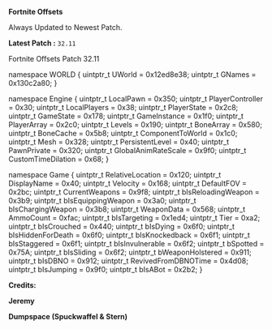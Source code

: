 **Fortnite Offsets**

Always Updated to Newest Patch.

**Latest Patch :** ```32.11```

Fortnite Offsets Patch 32.11

namespace WORLD
{
   uintptr_t UWorld = 0x12ed8e38;
   uintptr_t GNames = 0x130c2a80;
}

namespace Engine
{
    uintptr_t LocalPawn = 0x350;
    uintptr_t PlayerController = 0x30;
    uintptr_t LocalPlayers = 0x38;
    uintptr_t PlayerState = 0x2c8;
    uintptr_t GameState = 0x178;
    uintptr_t GameInstance = 0x1f0;
    uintptr_t PlayerArray = 0x2c0;
    uintptr_t Levels = 0x190;
    uintptr_t BoneArray = 0x580; 
    uintptr_t BoneCache = 0x5b8;
    uintptr_t ComponentToWorld = 0x1c0;
    uintptr_t Mesh = 0x328;
    uintptr_t PersistentLevel = 0x40;
    uintptr_t PawnPrivate = 0x320;
    uintptr_t GlobalAnimRateScale = 0x9f0;
    uintptr_t CustomTimeDilation = 0x68;
}

namespace Game
{
    uintptr_t RelativeLocation = 0x120;
    uintptr_t DisplayName = 0x40;
    uintptr_t Velocity = 0x168;
    uintptr_t DefaultFOV = 0x2bc;
    uintptr_t CurrentWeapons = 0x9f8;
    uintptr_t bIsReloadingWeapon = 0x3b9;
    uintptr_t bIsEquippingWeapon = 0x3a0;
    uintptr_t bIsChargingWeapon = 0x3b8;
    uintptr_t WeaponData = 0x568;
    uintptr_t AmmoCount = 0xfac;
    uintptr_t bIsTargeting = 0x1ed4;
    uintptr_t Tier = 0xa2;
    uintptr_t bIsCrouched = 0x440;
    uintptr_t bIsDying = 0x6f0;
    uintptr_t bIsHiddenForDeath = 0x6f0;
    uintptr_t bIsKnockedback = 0x6f1;
    uintptr_t bIsStaggered = 0x6f1;
    uintptr_t bIsInvulnerable = 0x6f2;
    uintptr_t bSpotted = 0x75A;
    uintptr_t bIsSliding = 0x6f2;
    uintptr_t bWeaponHolstered = 0x911;
    uintptr_t bIsDBNO = 0x912;
    uintptr_t RevivedFromDBNOTime = 0x4d08;
    uintptr_t bIsJumping = 0x9f0;
    uintptr_t bIsABot = 0x2b2;
}

**Credits:**

**Jeremy**

**Dumpspace (Spuckwaffel & Stern)**

